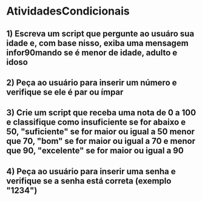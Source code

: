 # AtividadesCondicionais

## 1) Escreva um script que pergunte ao usuáro sua idade e, com base nisso, exiba uma mensagem infor90mando se é menor de idade, adulto e idoso

## 2) Peça ao usuário para inserir um número e verifique se ele é par ou ímpar

## 3) Crie um script que receba uma nota de 0 a 100 e classifique como insuficiente se for abaixo e 50, "suficiente" se for maior ou igual a 50 menor que 70, "bom" se for maior ou igual a 70 e menor que 90, "excelente" se for maior ou igual a 90

## 4) Peça ao usuário para inserir uma senha e verifique se a senha está correta (exemplo "1234") 

